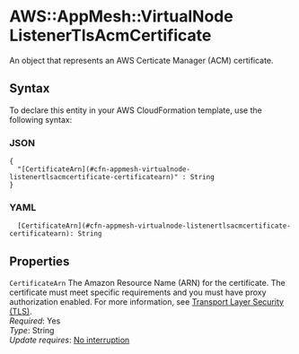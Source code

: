 # AWS::AppMesh::VirtualNode ListenerTlsAcmCertificate<a name="aws-properties-appmesh-virtualnode-listenertlsacmcertificate"></a>

An object that represents an AWS Certicate Manager \(ACM\) certificate\.

## Syntax<a name="aws-properties-appmesh-virtualnode-listenertlsacmcertificate-syntax"></a>

To declare this entity in your AWS CloudFormation template, use the following syntax:

### JSON<a name="aws-properties-appmesh-virtualnode-listenertlsacmcertificate-syntax.json"></a>

```
{
  "[CertificateArn](#cfn-appmesh-virtualnode-listenertlsacmcertificate-certificatearn)" : String
}
```

### YAML<a name="aws-properties-appmesh-virtualnode-listenertlsacmcertificate-syntax.yaml"></a>

```
  [CertificateArn](#cfn-appmesh-virtualnode-listenertlsacmcertificate-certificatearn): String
```

## Properties<a name="aws-properties-appmesh-virtualnode-listenertlsacmcertificate-properties"></a>

`CertificateArn`  <a name="cfn-appmesh-virtualnode-listenertlsacmcertificate-certificatearn"></a>
The Amazon Resource Name \(ARN\) for the certificate\. The certificate must meet specific requirements and you must have proxy authorization enabled\. For more information, see [Transport Layer Security \(TLS\)](https://docs.aws.amazon.com/app-mesh/latest/userguide/tls.html#virtual-node-tls-prerequisites)\.  
*Required*: Yes  
*Type*: String  
*Update requires*: [No interruption](https://docs.aws.amazon.com/AWSCloudFormation/latest/UserGuide/using-cfn-updating-stacks-update-behaviors.html#update-no-interrupt)